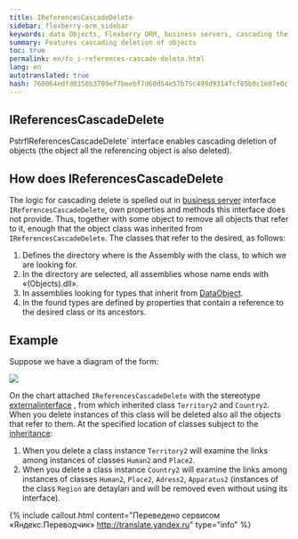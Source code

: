 ```yaml
---
title: IReferencesCascadeDelete
sidebar: flexberry-orm_sidebar
keywords: data Objects, Flexberry ORM, business servers, cascading the deletion of objects
summary: Features cascading deletion of objects
toc: true
permalink: en/fo_i-references-cascade-delete.html
lang: en
autotranslated: true
hash: 760064edfd0350b3709ef7beebf7d60d54e57b75c499d9314fcf85b0c1e07e0c
---
```


## IReferencesCascadeDelete

PstrfIReferencesCascadeDelete` interface enables cascading deletion of objects (the object all the referencing object is also deleted).

## How does IReferencesCascadeDelete

The logic for cascading delete is spelled out in [business server](fo_business-server.html) interface `IReferencesCascadeDelete`, own properties and methods this interface does not provide. Thus, together with some object to remove all objects that refer to it, enough that the object class was inherited from `IReferencesCascadeDelete`.
The classes that refer to the desired, as follows:

1. Defines the directory where is the Assembly with the class, to which we are looking for.
2. In the directory are selected, all assemblies whose name ends with «(Objects).dll».
3. In assemblies looking for types that inherit from [DataObject](fo_data-object.html).
4. In the found types are defined by properties that contain a reference to the desired class or its ancestors.

## Example

Suppose we have a diagram of the form:

![](/images/pages/products/flexberry-orm/i-references-cascade-delete/i-references-cascade-delete.png)

On the chart attached `IReferencesCascadeDelete` with the stereotype [externalinterface](fd_external-interface.html) , from which inherited class `Territory2` and `Country2`. When you delete instances of this class will be deleted also all the objects that refer to them.
At the specified location of classes subject to the [inheritance](fd_inheritance.html):
1. When you delete a class instance `Territory2` will examine the links among instances of classes `Human2` and `Place2`.
2. When you delete a class instance `Country2` will examine the links among instances of classes `Human2`, `Place2`, `Adress2`, `Apparatus2` (instances of the class `Region` are detaylari and will be removed even without using its interface).



{% include callout.html content="Переведено сервисом «Яндекс.Переводчик» <http://translate.yandex.ru>" type="info" %}